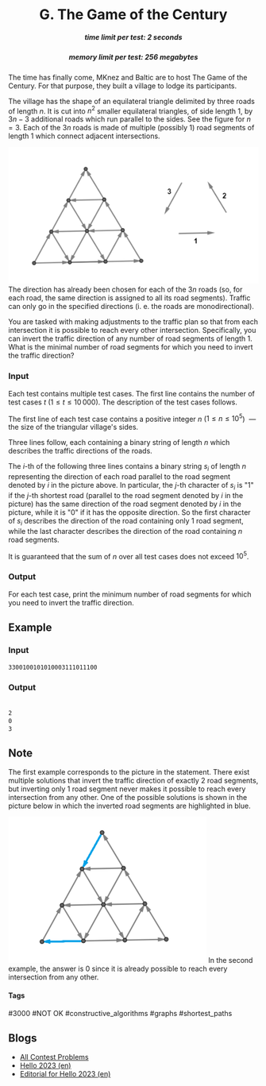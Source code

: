<h1 style='text-align: center;'> G. The Game of the Century</h1>

<h5 style='text-align: center;'>time limit per test: 2 seconds</h5>
<h5 style='text-align: center;'>memory limit per test: 256 megabytes</h5>

The time has finally come, MKnez and Baltic are to host The Game of the Century. For that purpose, they built a village to lodge its participants.

The village has the shape of an equilateral triangle delimited by three roads of length $n$. It is cut into $n^2$ smaller equilateral triangles, of side length $1$, by $3n-3$ additional roads which run parallel to the sides. See the figure for $n=3$. Each of the $3n$ roads is made of multiple (possibly $1$) road segments of length $1$ which connect adjacent intersections.

 ![](images/f3a12a0a600582d91cfafc22b6fd880eb4d9040e.png) The direction has already been chosen for each of the $3n$ roads (so, for each road, the same direction is assigned to all its road segments). Traffic can only go in the specified directions (i. e. the roads are monodirectional).

You are tasked with making adjustments to the traffic plan so that from each intersection it is possible to reach every other intersection. Specifically, you can invert the traffic direction of any number of road segments of length $1$. What is the minimal number of road segments for which you need to invert the traffic direction?

### Input

Each test contains multiple test cases. The first line contains the number of test cases $t$ ($1 \leq t \leq 10\,000$). The description of the test cases follows.

The first line of each test case contains a positive integer $n$ ($1\leq n\leq 10^5$)  — the size of the triangular village's sides.

Three lines follow, each containing a binary string of length $n$ which describes the traffic directions of the roads. 

The $i$-th of the following three lines contains a binary string $s_i$ of length $n$ representing the direction of each road parallel to the road segment denoted by $i$ in the picture above. In particular, the $j$-th character of $s_i$ is "1" if the $j$-th shortest road (parallel to the road segment denoted by $i$ in the picture) has the same direction of the road segment denoted by $i$ in the picture, while it is "0" if it has the opposite direction. So the first character of $s_i$ describes the direction of the road containing only $1$ road segment, while the last character describes the direction of the road containing $n$ road segments.

It is guaranteed that the sum of $n$ over all test cases does not exceed $10^5$.

### Output

For each test case, print the minimum number of road segments for which you need to invert the traffic direction.

## Example

### Input


```text
3300100101010003111011100
```
### Output

```text

2
0
3

```
## Note

The first example corresponds to the picture in the statement. There exist multiple solutions that invert the traffic direction of exactly $2$ road segments, but inverting only $1$ road segment never makes it possible to reach every intersection from any other. One of the possible solutions is shown in the picture below in which the inverted road segments are highlighted in blue.

 ![](images/d24ad27c25979bdbdd124bce07a3a3dd89907a12.png) In the second example, the answer is $0$ since it is already possible to reach every intersection from any other.



#### Tags 

#3000 #NOT OK #constructive_algorithms #graphs #shortest_paths 

## Blogs
- [All Contest Problems](../Hello_2023.md)
- [Hello 2023 (en)](../blogs/Hello_2023_(en).md)
- [Editorial for Hello 2023 (en)](../blogs/Editorial_for_Hello_2023_(en).md)
